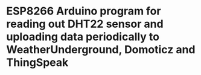 # ESP8266 Arduino program for reading out DHT22 sensor and uploading data periodically to WeatherUnderground, Domoticz and ThingSpeak
